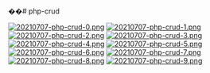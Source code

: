 ��# php-crud

[![20210707-php-crud-0.png](https://i.postimg.cc/pLXm3FGt/20210707-php-crud-0.png)](https://postimg.cc/ZC2YdCzf)
[![20210707-php-crud-1.png](https://i.postimg.cc/029jJSqJ/20210707-php-crud-1.png)](https://postimg.cc/4nFsDmyJ)
[![20210707-php-crud-2.png](https://i.postimg.cc/tT0CRZ5J/20210707-php-crud-2.png)](https://postimg.cc/4K5TB3jR)
[![20210707-php-crud-3.png](https://i.postimg.cc/dQjtv0TQ/20210707-php-crud-3.png)](https://postimg.cc/8ssVmNHx)
[![20210707-php-crud-4.png](https://i.postimg.cc/hP44Gq9L/20210707-php-crud-4.png)](https://postimg.cc/Lh7FywQ5)
[![20210707-php-crud-5.png](https://i.postimg.cc/D0nvs9RK/20210707-php-crud-5.png)](https://postimg.cc/JDYCC21T)
[![20210707-php-crud-6.png](https://i.postimg.cc/7YBHGQVp/20210707-php-crud-6.png)](https://postimg.cc/56CdDgD3)
[![20210707-php-crud-7.png](https://i.postimg.cc/vZcQWL2D/20210707-php-crud-7.png)](https://postimg.cc/PCnsHZjk)
[![20210707-php-crud-8.png](https://i.postimg.cc/tJkXzrHn/20210707-php-crud-8.png)](https://postimg.cc/CnZThs5w)
[![20210707-php-crud-9.png](https://i.postimg.cc/R0t4YCBB/20210707-php-crud-9.png)](https://postimg.cc/KKm6k2jq)
